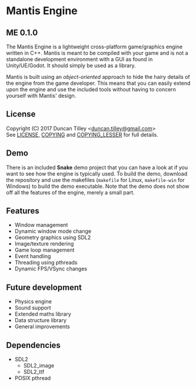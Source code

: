 # Mantis Engine
## ME 0.1.0
The Mantis Engine is a lightweight cross-platform game/graphics engine written
in C++. Mantis is meant to be compiled with your game and is not a standalone
development environment with a GUI as found in Unity/UE/Godot. It should simply
be used as a library.

Mantis is built using an *object-oriented* approach to hide the hairy details
of the engine from the game developer. This means that you can easily extend
upon the engine and use the included tools without having to concern yourself
with Mantis' design.

## License
Copyright (C) 2017 Duncan Tilley <<duncan.tilley@gmail.com>>  
See [LICENSE](LICENSE), [COPYING](COPYING) and [COPYING_LESSER](COPYING_LESSER)
for full details.

## Demo
There is an included __Snake__ demo project that you can have a look at if you
want to see how the engine is typically used. To build the demo, download the
repository and use the makefiles (`makefile` for Linux, `makefile-win` for
Windows) to build the demo executable. Note that the demo does not show off all
the features of the engine, merely a small part.

## Features
* Window management
* Dynamic window mode change
* Geometry graphics using SDL2
* Image/texture rendering
* Game loop management
* Event handling
* Threading using pthreads
* Dynamic FPS/VSync changes

## Future development
* Physics engine
* Sound support
* Extended maths library
* Data structure library
* General improvements

## Dependencies
* SDL2
  * SDL2_image
  * SDL2_ttf
* POSIX pthread
